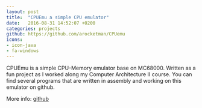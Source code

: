 ```yaml
---
layout: post
title:  "CPUEmu a simple CPU emulator"
date:   2016-08-31 14:52:07 +0200
categories: projects
github: https://github.com/arocketman/CPUemu 
icons: 
- icon-java
- fa-windows
---
```

CPUEmu is a simple CPU-Memory emulator base on MC68000. Written as a fun project as I worked along my Computer Architecture II course. You can find several programs that are written in assembly and working on this emulator on github. 

More info: [github](https://github.com/arocketman/CPUemu) 